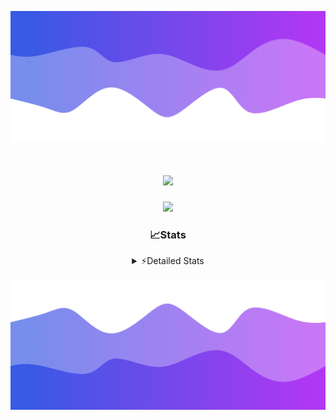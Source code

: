 ![Header](./header.png)
<div align="center">

<h1 align="center">
  <a href="https://git.io/typing-svg">
    <img src="https://readme-typing-svg.herokuapp.com/?lines=Hello,+There!+%F0%9F%91%8B;This+is+chicho.;Owner+on+Ocean;&center=true&size=25">
  </a>
</h1>
  
<p align="center">
  <img src="https://lanyard.cnrad.dev/api/852683595378196480" />
</p>

### 📈Stats
<details>
    <summary> ⚡Detailed Stats</summary>
    <br/>

<!--START_SECTION:waka-->
![Code Time](http://img.shields.io/badge/Code%20Time-773%20hrs%208%20mins-blue)

![Profile Views](http://img.shields.io/badge/Profile%20Views-2-blue)

**🐱 My GitHub Data** 

> 📦 76.6 kB Used in GitHub's Storage 
 > 
> 🏆 29 Contributions in the Year 2024
 > 
> 🚫 Not Opted to Hire
 > 
> 📜 15 Public Repositories 
 > 
> 🔑 9 Private Repositories 
 > 
**I'm a Night 🦉** 

```text
🌞 Morning                22 commits          █░░░░░░░░░░░░░░░░░░░░░░░░   05.54 % 
🌆 Daytime                55 commits          ███░░░░░░░░░░░░░░░░░░░░░░   13.85 % 
🌃 Evening                172 commits         ███████████░░░░░░░░░░░░░░   43.32 % 
🌙 Night                  148 commits         █████████░░░░░░░░░░░░░░░░   37.28 % 
```
📅 **I'm Most Productive on Tuesday** 

```text
Monday                   24 commits          ██░░░░░░░░░░░░░░░░░░░░░░░   06.05 % 
Tuesday                  108 commits         ███████░░░░░░░░░░░░░░░░░░   27.20 % 
Wednesday                80 commits          █████░░░░░░░░░░░░░░░░░░░░   20.15 % 
Thursday                 56 commits          ████░░░░░░░░░░░░░░░░░░░░░   14.11 % 
Friday                   42 commits          ███░░░░░░░░░░░░░░░░░░░░░░   10.58 % 
Saturday                 34 commits          ██░░░░░░░░░░░░░░░░░░░░░░░   08.56 % 
Sunday                   53 commits          ███░░░░░░░░░░░░░░░░░░░░░░   13.35 % 
```


📊 **This Week I Spent My Time On** 

```text
🕑︎ Time Zone: America/Argentina/Buenos_Aires

💬 Programming Languages: 
JavaScript               3 hrs 7 mins        ████████░░░░░░░░░░░░░░░░░   33.53 % 
HTML                     2 hrs 21 mins       ██████░░░░░░░░░░░░░░░░░░░   25.25 % 
Python                   1 hr 36 mins        ████░░░░░░░░░░░░░░░░░░░░░   17.26 % 
TypeScript               56 mins             ███░░░░░░░░░░░░░░░░░░░░░░   10.10 % 
CSS                      31 mins             █░░░░░░░░░░░░░░░░░░░░░░░░   05.65 % 

🔥 Editors: 
VS Code                  9 hrs 18 mins       █████████████████████████   100.00 % 

🐱‍💻 Projects: 
Unknown Project          4 hrs 5 mins        ███████████░░░░░░░░░░░░░░   43.97 % 
amparar                  2 hrs 14 mins       ██████░░░░░░░░░░░░░░░░░░░   24.01 % 
test2                    1 hr 32 mins        ████░░░░░░░░░░░░░░░░░░░░░   16.54 % 
cars                     1 hr 18 mins        ████░░░░░░░░░░░░░░░░░░░░░   14.02 % 
test                     8 mins              ░░░░░░░░░░░░░░░░░░░░░░░░░   01.46 % 

💻 Operating System: 
Windows                  5 hrs 23 mins       ██████████████░░░░░░░░░░░   57.89 % 
Mac                      3 hrs 55 mins       ███████████░░░░░░░░░░░░░░   42.11 % 
```

**I Mostly Code in JavaScript** 

```text
JavaScript               8 repos             ██████░░░░░░░░░░░░░░░░░░░   25.81 % 
HTML                     7 repos             ██████░░░░░░░░░░░░░░░░░░░   22.58 % 
C#                       2 repos             ██░░░░░░░░░░░░░░░░░░░░░░░   06.45 % 
TypeScript               1 repo              █░░░░░░░░░░░░░░░░░░░░░░░░   03.23 % 
SCSS                     1 repo              █░░░░░░░░░░░░░░░░░░░░░░░░   03.23 % 
```




 Last Updated on 13/07/2024 02:30:48 UTC
<!--END_SECTION:waka-->
</details>

![Footer](./footer.png)
